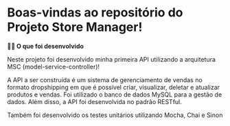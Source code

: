 
<!-- Olá, Tryber!

Esse é apenas um arquivo inicial para o README do seu projeto.

É essencial que você preencha esse documento por conta própria, ok?

Não deixe de usar nossas dicas de escrita de README de projetos, e deixe sua criatividade brilhar!

⚠️ IMPORTANTE: você precisa deixar nítido:
- quais arquivos/pastas foram desenvolvidos por você; 
- quais arquivos/pastas foram desenvolvidos por outra pessoa estudante;
- quais arquivos/pastas foram desenvolvidos pela Trybe.

-->

# Boas-vindas ao repositório do Projeto Store Manager! 

<summary><strong>👨‍💻 O que foi desenvolvido</strong></summary>

Neste projeto foi desenvolvido minha primeira API utilizando a arquitetura MSC (model-service-controller)!

A API a ser construída é um sistema de gerenciamento de vendas no formato dropshipping em que é possível criar, visualizar, deletar e atualizar produtos e vendas. Foi utilizado o banco de dados MySQL para a gestão de dados. Além disso, a API foi desenvolvida no padrão RESTful.
  
Também foi desenvolvido os testes unitários utilizando Mocha, Chai e Sinon

